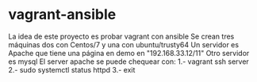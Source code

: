 # vagrant-ansible
La idea de este proyecto es probar vagrant con ansible
Se crean tres máquinas dos con Centos/7 y una con ubuntu/trusty64
Un servidor es Apache que tiene una página en demo en "192.168.33.12/11"
Otro servidor es mysql
El server apache se puede chequear con:
 1.- vagrant ssh server
 2.- sudo systemctl status httpd
 3.- exit
